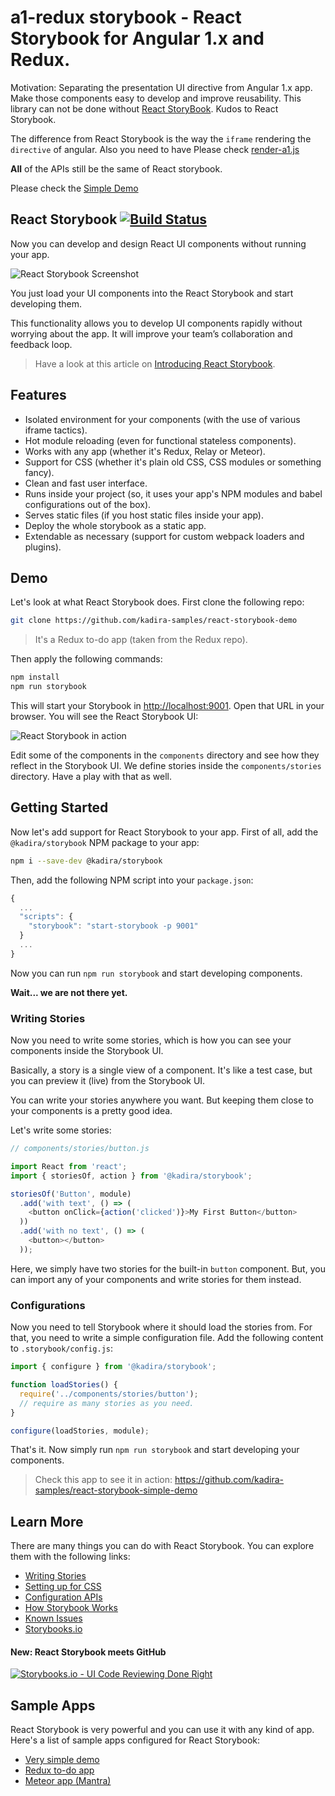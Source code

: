 a1-redux storybook - React Storybook for Angular 1.x and Redux.
==========

Motivation: Separating the presentation UI directive from Angular 1.x app. Make those components easy to develop and improve reusability.
This library can not be done without [React StoryBook](https://github.com/kadirahq/react-storybook). Kudos to React Storybook.

The difference from React Storybook is the way the `iframe` rendering the `directive` of angular. Also you need to have
Please check [render-a1.js](src/client/preview/render-a1.js)

**All** of the APIs still be the same of React storybook.

Please check the [Simple Demo](https://github.com/phucpnt/a1-redux-storybook-simpledemo)

## React Storybook [![Build Status](https://travis-ci.org/kadirahq/react-storybook.svg?branch=master)](https://travis-ci.org/kadirahq/react-storybook)

Now you can develop and design React UI components without running your app.

![React Storybook Screenshot](docs/react_storybook_screenshot.png)

You just load your UI components into the React Storybook and start developing them.

This functionality allows you to develop UI components rapidly without worrying about the app. It will improve your team’s collaboration and feedback loop.

> Have a look at this article on [Introducing React Storybook](https://medium.com/@arunoda/ec27f28de1e2).

## Features

* Isolated environment for your components (with the use of various iframe tactics).
* Hot module reloading (even for functional stateless components).
* Works with any app (whether it's Redux, Relay or Meteor).
* Support for CSS (whether it's plain old CSS, CSS modules or something fancy).
* Clean and fast user interface.
* Runs inside your project (so, it uses your app's NPM modules and babel configurations out of the box).
* Serves static files (if you host static files inside your app).
* Deploy the whole storybook as a static app.
* Extendable as necessary (support for custom webpack loaders and plugins).

## Demo

Let's look at what React Storybook does. First clone the following repo:

```sh
git clone https://github.com/kadira-samples/react-storybook-demo
```

> It's a Redux to-do app (taken from the Redux repo).

Then apply the following commands:

```sh
npm install
npm run storybook
```

This will start your Storybook in <http://localhost:9001>. Open that URL in your browser. You will see the React Storybook UI:

![React Storybook in action](docs/react_storybook_demo.gif)

Edit some of the components in the `components` directory and see how they reflect in the Storybook UI. We define stories inside the `components/stories` directory. Have a play with that as well.

## Getting Started

Now let's add support for React Storybook to your app. First of all, add the `@kadira/storybook` NPM package to your app:

```sh
npm i --save-dev @kadira/storybook
```

Then, add the following NPM script into your `package.json`:

```js
{
  ...
  "scripts": {
    "storybook": "start-storybook -p 9001"
  }
  ...
}
```

Now you can run `npm run storybook` and start developing components.

**Wait... we are not there yet.**

### Writing Stories

Now you need to write some stories, which is how you can see your components inside the Storybook UI.

Basically, a story is a single view of a component. It's like a test case, but you can preview it (live) from the Storybook UI.

You can write your stories anywhere you want. But keeping them close to your components is a pretty good idea.

Let's write some stories:

```js
// components/stories/button.js

import React from 'react';
import { storiesOf, action } from '@kadira/storybook';

storiesOf('Button', module)
  .add('with text', () => (
    <button onClick={action('clicked')}>My First Button</button>
  ))
  .add('with no text', () => (
    <button></button>
  ));
```

Here, we simply have two stories for the built-in `button` component. But, you can import any of your components and write stories for them instead.

### Configurations

Now you need to tell Storybook where it should load the stories from. For that, you need to write a simple configuration file. Add the following content to `.storybook/config.js`:

```js
import { configure } from '@kadira/storybook';

function loadStories() {
  require('../components/stories/button');
  // require as many stories as you need.
}

configure(loadStories, module);
```

That's it. Now simply run `npm run storybook` and start developing your components.


> Check this app to see it in action: https://github.com/kadira-samples/react-storybook-simple-demo

## Learn More

There are many things you can do with React Storybook. You can explore them with the following links:

* [Writing Stories](docs/writing_stories.md)
* [Setting up for CSS](docs/setting_up_for_css.md)
* [Configuration APIs](docs/configure_storybook.md)
* [How Storybook Works](docs/how_storybook_works.md)
* [Known Issues](docs/known_issues.md)
*  [Storybooks.io](https://storybooks.io/?utm_source=github&utm_medium=link&utm_campaign=react-storybook)

#### New: React Storybook meets GitHub

[![Storybooks.io - UI Code Reviewing Done Right](docs/storybooks_io_logo.png)](https://storybooks.io/?utm_source=github&utm_medium=logo&utm_campaign=react-storybook)

## Sample Apps

React Storybook is very powerful and you can use it with any kind of app. Here's a list of sample apps configured for React Storybook:

* [Very simple demo](https://github.com/kadira-samples/react-storybook-simple-demo)
* [Redux to-do app](https://github.com/kadira-samples/react-storybook-demo)
* [Meteor app (Mantra)](https://github.com/mantrajs/mantra-sample-blog-app)
